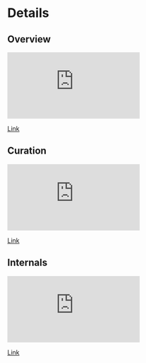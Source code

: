 # Details

## Overview 

<iframe src="https://www.cse.wustl.edu/~bill.siever/faq/Overview.mp4"  frameborder="0" allowfullscreen webkitallowfullscreen msallowfullscreen></iframe>

[Link](https://www.cse.wustl.edu/~bill.siever/faq/Overview.mp4)

## Curation

<iframe src="https://www.cse.wustl.edu/~bill.siever/faq/Curation.mp4" frameborder="0" allowfullscreen webkitallowfullscreen msallowfullscreen></iframe>

[Link](https://www.cse.wustl.edu/~bill.siever/faq/Curation.mp4)

## Internals

<iframe src="https://www.cse.wustl.edu/~bill.siever/faq/Internals.mp4" frameborder="0" allowfullscreen webkitallowfullscreen msallowfullscreen></iframe>

[Link](https://www.cse.wustl.edu/~bill.siever/faq/Internals.mp4)
